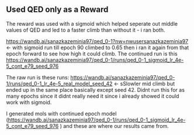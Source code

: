 ## Used QED only as a Reward

The reward was used with a sigmoid which helped seperate out middle values of QED and led to a faster climb than without it - i ran both. 

https://wandb.ai/sanazkazeminia97/qed_0-1?nw=nwusersanazkazeminia97 <- with sigmoid run till epoch 90 climbed to 0.65 then i ran it again from that epoch forward to see how high it could climb. The continued run is this https://wandb.ai/sanazkazeminia97/qed_0-1/runs/qed_0-1_sigmoid_lr_4e-5_cont_e79_seed_976 


The raw run is these runs: 
https://wandb.ai/sanazkazeminia97/qed_0-1/runs/qed_0-1_lr_4e-5_real_model_seed_42 <- sSlowler mid climb but ended up in the same place basically except seed 42.  Didnt run this for as many epochs since it didnt really need it since i already showed it could work with sigmoid. 

I generated mols with continued epoch model  (https://wandb.ai/sanazkazeminia97/qed_0-1/runs/qed_0-1_sigmoid_lr_4e-5_cont_e79_seed_976 ) and these are where our results came from.

